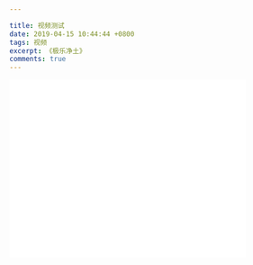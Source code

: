 ```yaml
---

title: 视频测试
date: 2019-04-15 10:44:44 +0800
tags: 视频
excerpt: 《极乐净土》
comments: true
---
```


<iframe width="420" height="315" src="//player.bilibili.com/player.html?aid=39998869&cid=70251492&page=1" scrolling="no" border="0" frameborder="no" framespacing="0" allowfullscreen="true"> </iframe>


